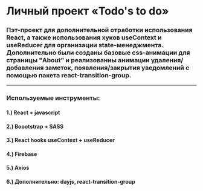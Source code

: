 # Личный проект «Todo's to do»
### Пэт-проект для дополнительной отработки использования React, а также использования хуков useContext и useReducer для организации state-менеджмента. Дополнительно были созданы базовые css-анимации для страницы "About" и реализованиы анимации удаления/добавления заметок, появления/закрытия уведомлений с помощью пакета react-transition-group.  

---

### Используемые инструменты:
#### 1.) React + javascript
#### 2.) Boootstrap + SASS
#### 3.) React hooks useContext + useReducer
#### 4.) Firebase
#### 5.) Axios
#### 6.) Дополнительно: dayjs, react-transition-group
